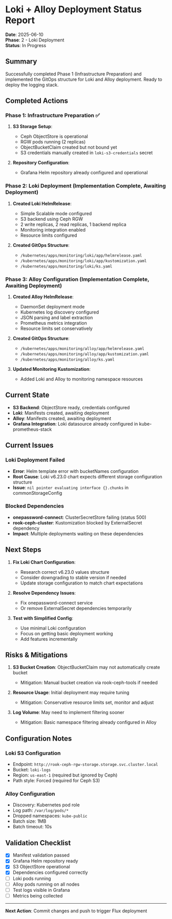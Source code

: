 # Loki + Alloy Deployment Status Report

**Date**: 2025-06-10  
**Phase**: 2 - Loki Deployment  
**Status**: In Progress

## Summary

Successfully completed Phase 1 (Infrastructure Preparation) and implemented the GitOps structure for Loki and Alloy deployment. Ready to deploy the logging stack.

## Completed Actions

### Phase 1: Infrastructure Preparation ✅
1. **S3 Storage Setup**: 
   - Ceph ObjectStore is operational
   - RGW pods running (2 replicas)
   - ObjectBucketClaim created but not bound yet
   - S3 credentials manually created in `loki-s3-credentials` secret

2. **Repository Configuration**:
   - Grafana Helm repository already configured and operational

### Phase 2: Loki Deployment (Implementation Complete, Awaiting Deployment)
1. **Created Loki HelmRelease**:
   - Simple Scalable mode configured
   - S3 backend using Ceph RGW
   - 2 write replicas, 2 read replicas, 1 backend replica
   - Monitoring integration enabled
   - Resource limits configured

2. **Created GitOps Structure**:
   - `/kubernetes/apps/monitoring/loki/app/helmrelease.yaml`
   - `/kubernetes/apps/monitoring/loki/app/kustomization.yaml`
   - `/kubernetes/apps/monitoring/loki/ks.yaml`

### Phase 3: Alloy Configuration (Implementation Complete, Awaiting Deployment)
1. **Created Alloy HelmRelease**:
   - DaemonSet deployment mode
   - Kubernetes log discovery configured
   - JSON parsing and label extraction
   - Prometheus metrics integration
   - Resource limits set conservatively

2. **Created GitOps Structure**:
   - `/kubernetes/apps/monitoring/alloy/app/helmrelease.yaml`
   - `/kubernetes/apps/monitoring/alloy/app/kustomization.yaml`
   - `/kubernetes/apps/monitoring/alloy/ks.yaml`

3. **Updated Monitoring Kustomization**:
   - Added Loki and Alloy to monitoring namespace resources

## Current State

- **S3 Backend**: ObjectStore ready, credentials configured
- **Loki**: Manifests created, awaiting deployment
- **Alloy**: Manifests created, awaiting deployment
- **Grafana Integration**: Loki datasource already configured in kube-prometheus-stack

## Current Issues

### Loki Deployment Failed
- **Error**: Helm template error with bucketNames configuration
- **Root Cause**: Loki v6.23.0 chart expects different storage configuration structure
- **Issue**: `nil pointer evaluating interface {}.chunks` in commonStorageConfig

### Blocked Dependencies
- **onepassword-connect**: ClusterSecretStore failing (status 500)
- **rook-ceph-cluster**: Kustomization blocked by ExternalSecret dependency
- **Impact**: Multiple deployments waiting on these dependencies

## Next Steps

1. **Fix Loki Chart Configuration**:
   - Research correct v6.23.0 values structure
   - Consider downgrading to stable version if needed
   - Update storage configuration to match chart expectations

2. **Resolve Dependency Issues**:
   - Fix onepassword-connect service
   - Or remove ExternalSecret dependencies temporarily

3. **Test with Simplified Config**:
   - Use minimal Loki configuration
   - Focus on getting basic deployment working
   - Add features incrementally

## Risks & Mitigations

1. **S3 Bucket Creation**: ObjectBucketClaim may not automatically create bucket
   - Mitigation: Manual bucket creation via rook-ceph-tools if needed

2. **Resource Usage**: Initial deployment may require tuning
   - Mitigation: Conservative resource limits set, monitor and adjust

3. **Log Volume**: May need to implement filtering sooner
   - Mitigation: Basic namespace filtering already configured in Alloy

## Configuration Notes

### Loki S3 Configuration
- Endpoint: `http://rook-ceph-rgw-storage.storage.svc.cluster.local`
- Bucket: `loki-logs`
- Region: `us-east-1` (required but ignored by Ceph)
- Path style: Forced (required for Ceph S3)

### Alloy Configuration
- Discovery: Kubernetes pod role
- Log path: `/var/log/pods/*`
- Dropped namespaces: `kube-public`
- Batch size: 1MB
- Batch timeout: 10s

## Validation Checklist

- [x] Manifest validation passed
- [x] Grafana Helm repository ready
- [x] S3 ObjectStore operational
- [x] Dependencies configured correctly
- [ ] Loki pods running
- [ ] Alloy pods running on all nodes
- [ ] Test logs visible in Grafana
- [ ] Metrics being collected

---

**Next Action**: Commit changes and push to trigger Flux deployment
